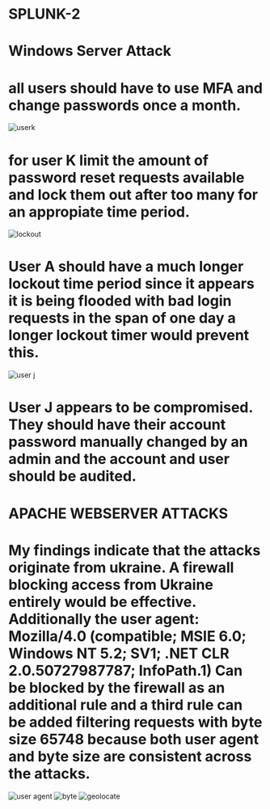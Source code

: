 # SPLUNK-2
# Windows Server Attack
# all users should have to use MFA and change passwords once a month.
<img src="https://github.com/MateiGanea/SPLUNK-2/blob/main/screenshots/user%20k.png?raw=true" alt="userk">

# for user K limit the amount of password reset requests available and lock them out after too many for an appropiate time period.

<img src="https://github.com/MateiGanea/SPLUNK-2/blob/main/screenshots/lockout.png?raw=true" alt="lockout">

# User A should have a much longer lockout time period since it appears it is being flooded with bad login requests in the span of one day a longer lockout timer would prevent this.

<img src="https://github.com/MateiGanea/SPLUNK-2/blob/main/screenshots/user%20j.png?raw=truee" alt="user j">

# User J appears to be compromised. They should have their account password manually changed by an admin and the account and user should be audited.


# APACHE WEBSERVER ATTACKS
# My findings indicate that the attacks originate from ukraine. A firewall blocking access from Ukraine entirely would be effective. Additionally the user agent: Mozilla/4.0 (compatible; MSIE 6.0; Windows NT 5.2; SV1; .NET CLR 2.0.50727987787; InfoPath.1) Can be blocked by the firewall as an additional rule and a third rule can be added filtering requests with byte size 65748 because both user agent and byte size are consistent across the attacks.
<img src="https://github.com/MateiGanea/SPLUNK-2/blob/main/screenshots/useragent3.png?raw=true" alt="user agent">
<img src="https://github.com/MateiGanea/SPLUNK-2/blob/main/screenshots/byte%20size.png?raw=true" alt="byte">
<img src="https://github.com/MateiGanea/SPLUNK-2/blob/main/screenshots/ukraine.png?raw=true" alt="geolocate">

